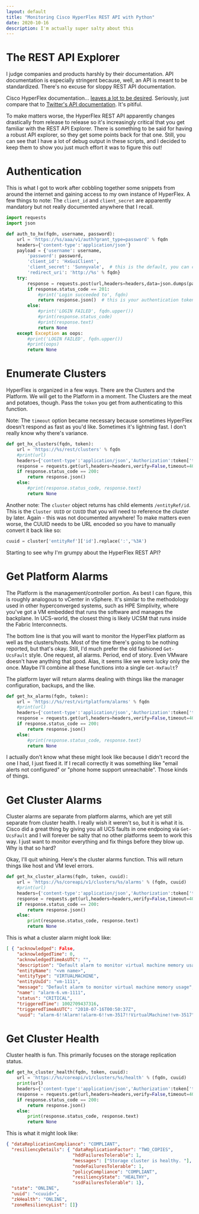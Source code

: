 ```yaml
---
layout: default
title: "Monitoring Cisco HyperFlex REST API with Python"
date: 2020-10-16
description: I'm actually super salty about this
---
```


# The REST API Explorer

I judge companies and products harshly by their documentation. API documentation is especially stringent because, well, an API is meant to be standardized. There's no excuse for sloppy REST API documentation.

Cisco HyperFlex documentation... [leaves a lot to be desired](https://developer.cisco.com/docs/ucs-dev-center-hyperflex/#!connecting-to-the-hyperflex-rest-api-explorer). Seriously, just compare that to [Twitter's API documentation](https://developer.twitter.com/en/docs/twitter-api). It's pitiful. 

To make matters worse, the HyperFlex REST API apparently changes drastically from release to release so it's increasingly critical that you get familiar with the REST API Explorer. There is something to be said for having a robust API explorer, so they get some points back for that one. Still, you can see that I have a lot of debug output in these scripts, and I decided to keep them to show you just much effort it was to figure this out!

# Authentication

This is what I got to work after cobbling together some snippets from around the internet and gaining access to my own instance of HyperFlex. A few things to note: The `client_id` and `client_secret` are apparently mandatory but not really documented anywhere that I recall.

```python
import requests
import json

def auth_to_hx(fqdn, username, password):
    url = 'https://%s/aaa/v1/auth?grant_type=password' % fqdn
    headers={'content-type':'application/json'}
    payload = {'username': username,
        'password': password,
        'client_id': 'HxGuiClient',
        'client_secret': 'Sunnyvale',  # this is the default, you can change it 
        'redirect_uri': 'http://%s' % fqdn}
    try:
        response = requests.post(url,headers=headers,data=json.dumps(payload),verify=False,timeout=40)
        if response.status_code == 201:
            #print('Login succeeded to', fqdn)
            return response.json()  # this is your authentication token
        else:
            #print('LOGIN FAILED', fqdn.upper())
            #print(response.status_code)
            #print(response.text)
            return None
    except Exception as oops:
        #print('LOGIN FAILED', fqdn.upper())
        #print(oops)
        return None
```

# Enumerate Clusters

HyperFlex is organized in a few ways. There are the Clusters and the Platform. We will get to the Platform in a moment. The Clusters are the meat and potatoes, though. Pass the `token` you get from authenticating to this function.

Note: The `timeout` option became necessary because sometimes HyperFlex doesn't respond as fast as you'd like. Sometimes it's lightning fast. I don't really know why there's variance. 


```python
def get_hx_clusters(fqdn, token):
    url = 'https://%s/rest/clusters' % fqdn
    #print(url)
    headers={'content-type':'application/json','Authorization':token['token_type'] + token['access_token']}
    response = requests.get(url,headers=headers,verify=False,timeout=40)
    if response.status_code == 200:
        return response.json()
    else:
        #print(response.status_code, response.text)
        return None
```

Another note: The `cluster` object returns has child elements `/entityRef/id`. This is the `Cluster UUID` or `CUUID` that you will need to reference the cluster by later. Again - this was not documented anywhere! To make matters even worse, the CUUID needs to be URL encoded so you have to manually convert it back like so:

```python
cuuid = cluster['entityRef']['id'].replace(':','%3A')
```

Starting to see why I'm grumpy about the HyperFlex REST API?


# Get Platform Alarms

The Platform is the management/controller portion. As best I can figure, this is roughly analogous to vCenter in vSphere. It's similar to the methodology used in other hyperconverged systems, such as HPE Simplivity, where you've got a VM embedded that runs the software and manages the backplane. In UCS-world, the closest thing is likely UCSM that runs inside the Fabric Interconnects. 

The bottom line is that you will want to monitor the HyperFlex platform as well as the clusters/hosts. Most of the time there's going to be nothing reported, but that's okay. Still, I'd much prefer the old fashioned `Get-UcsFault` style. One request, all alarms. Period, end of story. Even VMware doesn't have anything that good. Alas, it seems like we were lucky only the once. Maybe I'll combine all these functions into a single `Get-HxFault`?

The platform layer will return alarms dealing with things like the manager configuration, backups, and the like. 

```python
def get_hx_alarms(fqdn, token):
    url = 'https://%s/rest/virtplatform/alarms' % fqdn
    #print(url)
    headers={'content-type':'application/json','Authorization':token['token_type'] + token['access_token']}
    response = requests.get(url,headers=headers,verify=False,timeout=40)
    if response.status_code == 200:
        return response.json()
    else:
        #print(response.status_code, response.text)
        return None
```

I actually don't know what these might look like because I didn't record the one I had, I just fixed it. If I recall correctly it was something like "email alerts not configured" or "phone home support unreachable". Those kinds of things. 

# Get Cluster Alarms

Cluster alarms are separate from platform alarms, which are yet still separate from cluster health. I really wish it weren't so, but it is what it is. Cisco did a great thing by giving you all UCS faults in one endpoing via `Get-UcsFault` and I will forever be salty that no other platforms seem to work this way. I just want to monitor everything and fix things before they blow up. Why is that so hard? 

Okay, I'll quit whining. Here's the cluster alarms function. This will return things like host and VM level errors. 

```python
def get_hx_cluster_alarms(fqdn, token, cuuid):
    url = 'https://%s/coreapi/v1/clusters/%s/alarms' % (fqdn, cuuid)
    #print(url)
    headers={'content-type':'application/json','Authorization':token['token_type'] + token['access_token']}
    response = requests.get(url,headers=headers,verify=False,timeout=40)
    if response.status_code == 200:
        return response.json()
    else:
        print(response.status_code, response.text)
        return None
```        

This is what a cluster alarm might look like:

```json
[ { "acknowledged": False,
    "acknowledgedTime": 0,
    "acknowledgedTimeAsUTC": "",
    "description": "Default alarm to monitor virtual machine memory usage",
    "entityName": "<vm name>",
    "entityType": "VIRTUALMACHINE",
    "entityUuId": "vm-1111",
    "message": "Default alarm to monitor virtual machine memory usage",
    "name": "alarm-6.vm-1111",
    "status": "CRITICAL",
    "triggeredTime": 1002709437316,
    "triggeredTimeAsUTC": "2010-07-16T00:50:37Z",
    "uuid": "alarm-6!!Alarm!!alarm-6!!vm-3517!!VirtualMachine!!vm-3517"}]
```    


# Get Cluster Health

Cluster health is fun. This primarily focuses on the storage replication status. 

```python
def get_hx_cluster_health(fqdn, token, cuuid):
    url = 'https://%s/coreapi/v1/clusters/%s/health' % (fqdn, cuuid)
    print(url)
    headers={'content-type':'application/json','Authorization':token['token_type'] + token['access_token']}
    response = requests.get(url,headers=headers,verify=False,timeout=40)
    if response.status_code == 200:
        return response.json()
    else:
        print(response.status_code, response.text)
        return None
```

This is what it might look like:

```json
{ "dataReplicationCompliance": "COMPLIANT",
  "resiliencyDetails": { "dataReplicationFactor": "TWO_COPIES",
                         "hddFailuresTolerable": 1,
                         "messages": ["Storage cluster is healthy. "],
                         "nodeFailuresTolerable": 1,
                         "policyCompliance": "COMPLIANT",
                         "resiliencyState": "HEALTHY",
                         "ssdFailuresTolerable": 1},
  "state": "ONLINE",
  "uuid": "<cuuid>",
  "zkHealth": "ONLINE",
  "zoneResiliencyList": []}
```


